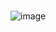 # 



# 

![image](https://github.com/user-attachments/assets/a026e431-2eba-4683-bde4-8868b8093bc6)

# 
